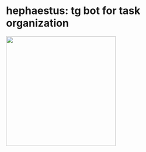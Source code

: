 # hephaestus: tg bot for task organization

<img align="left" width="300px" height="300px" src="https://i.ibb.co/S0Bp2wz/hammer.png">


